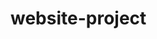 website-project
===============
<html>
<body>
<script type="text/javascript">
x=3;
if(x==5)
{
  document.write("x contiene il numero 5");
}
else if(x==3)
{
  document.write("x contiene il 3");
}
</script>
</body>
</html>
